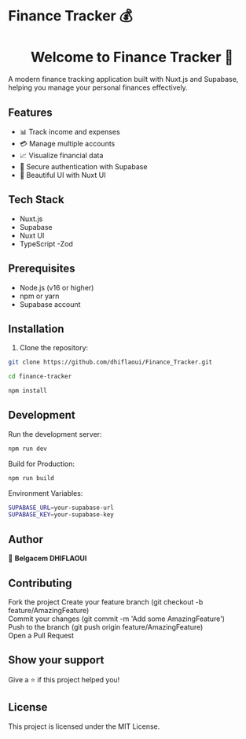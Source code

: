 # Finance Tracker 💰

<h1 align="center">Welcome to Finance Tracker 👋</h1>

A modern finance tracking application built with Nuxt.js and Supabase, helping you manage your personal finances effectively.

## Features

- 📊 Track income and expenses
- 💳 Manage multiple accounts
- 📈 Visualize financial data
- 🔐 Secure authentication with Supabase
- 🎨 Beautiful UI with Nuxt UI

## Tech Stack

- Nuxt.js
- Supabase
- Nuxt UI
- TypeScript
  -Zod

## Prerequisites

- Node.js (v16 or higher)
- npm or yarn
- Supabase account

## Installation

1. Clone the repository:

```bash
git clone https://github.com/dhiflaoui/Finance_Tracker.git

cd finance-tracker

npm install
```

## Development

Run the development server:

```bash
npm run dev
```

Build for Production:

```bash
npm run build
```

Environment Variables:

```bash
SUPABASE_URL=your-supabase-url
SUPABASE_KEY=your-supabase-key
```

## Author

👤 **Belgacem DHIFLAOUI**

## Contributing

Fork the project
Create your feature branch (git checkout -b feature/AmazingFeature) <br />
Commit your changes (git commit -m 'Add some AmazingFeature') <br />
Push to the branch (git push origin feature/AmazingFeature) <br />
Open a Pull Request

## Show your support

Give a ⭐️ if this project helped you!

## License

This project is licensed under the MIT License.
